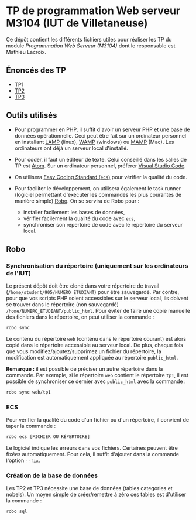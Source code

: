 # TP de programmation Web serveur M3104 (IUT de Villetaneuse)

Ce dépôt contient les différents fichiers utiles pour réaliser les TP du module *Programmation Web Serveur (M3104)* dont le responsable est Mathieu Lacroix.

## Énoncés des TP

- [TP1](https://lipn.univ-paris13.fr/~lacroix/Ressources/WebS3/TP1/)
- [TP2](https://lipn.univ-paris13.fr/~lacroix/Ressources/WebS3/TP2/)
- [TP3](https://lipn.univ-paris13.fr/~lacroix/Ressources/WebS3/TP3/)

## Outils utilisés

- Pour programmer en PHP, il suffit d'avoir un serveur PHP et une base de données opérationnelle. Ceci peut être fait sur un ordinateur personnel en installant [LAMP](https://doc.ubuntu-fr.org/lamp) (linux), [WAMP](https://www.wampserver.com/) (windows) ou [MAMP](https://www.mamp.info/fr/downloads/) (Mac). Les ordinateurs ont déjà un serveur local d'installé.

- Pour coder, il faut un éditeur de texte. Celui conseillé dans les salles de TP est [Atom](https://atom.io/). Sur un ordinateur personnel, préférer [Visual Studio Code](https://code.visualstudio.com/).

- On utilisera [Easy Coding Standard (`ecs`)](https://github.com/symplify/easy-coding-standard) pour vérifier la qualité du code.

- Pour faciliter le développement, on utilisera également le task runner (logiciel permettant d'exécuter les commandes les plus courantes de manière simple) [Robo](https://robo.li/). On se servira de Robo pour :
  - installer facilement les bases de données,
  - vérifier facilement la qualité du code avec `ecs`,
  - synchroniser son répertoire de code avec le répertoire du serveur local.

## Robo

### Synchronisation du répertoire (uniquement sur les ordinateurs de l'IUT)

Le présent dépôt doit être cloné dans votre répertoire de travail (`/home/student/905/NUMERO_ETUDIANT`) pour être sauvegardé. Par contre, pour que vos scripts PHP soient accessibles sur le serveur local, ils doivent se trouver dans le répertoire (non sauvegardé) `/home/NUMERO_ETUDIANT/public_html`. Pour éviter de faire une copie manuelle des fichiers dans le répertoire, on peut utiliser la commande :

```bash
robo sync
```

Le contenu du répertoire `web` (contenu dans le répertoire courant) est alors copié dans le répertoire accessible au serveur local. De plus, chaque fois que vous modifiez/ajoutez/supprimez un fichier du répertoire, la modification est automatiquement appliquée au répertoire `public_html`.

**Remarque :** il est possible de préciser un autre répertoire dans la commande. Par exemple, si le répertoire `web` contient le répertoire `tp1`, il est possible de synchroniser ce dernier avec `public_html` avec la commande :

```bash
robo sync web/tp1
```

### ECS

Pour vérifier la qualité du code d'un fichier ou d'un répertoire, il convient de taper la commande :

```bash
robo ecs [FICHIER OU RÉPERTOIRE]
```

Le logiciel indique les erreurs dans vos fichiers. Certaines peuvent être fixées automatiquement. Pour cela, il suffit d'ajouter dans la commande l'option `--fix`.

### Création de la base de données

Les TP2 et TP3 nécessite une base de données (tables categories et nobels). Un moyen simple de créer/remettre à zéro ces tables est d'utiliser la commande :

```bash
robo sql
```